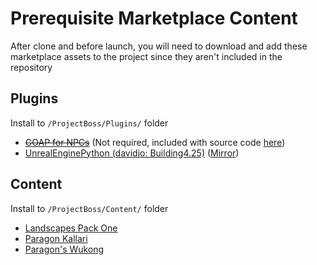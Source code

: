 # Prerequisite Marketplace Content

After clone and before launch, you will need to download and add these marketplace assets to the project since they aren't included in the repository

## Plugins
Install to ```/ProjectBoss/Plugins/``` folder

- ~~[GOAP for NPCs](https://www.unrealengine.com/marketplace/en-US/product/goap-npc-goal-oriented-action-planning-for-non-player-characters)~~ (Not required, included with source code [here](./ProjectBoss/Plugins/GOAP/))
- [UnrealEnginePython (davidjo: Building4.25)](https://github.com/davidjo/UnrealEnginePython/tree/building4.25) ([Mirror](https://github.com/JoshLmao/UnrealEnginePython-PB-4.25))

## Content
Install to ```/ProjectBoss/Content/``` folder

- [Landscapes Pack One](https://www.unrealengine.com/marketplace/en-US/product/landscape-pack-one)
- [Paragon Kallari](https://www.unrealengine.com/marketplace/en-US/product/paragon-kallari)
- [Paragon's Wukong](https://www.unrealengine.com/marketplace/en-US/product/paragon-wukong)